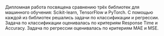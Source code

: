 Дипломная работа посвящена сравнению трёх библиотек для машинного обучения: Scikit-learn, TensorFlow и PyTorch. 
С помощью каждой из библиотек решались задачи по классификации и регрессии. 
Задача по классификации оценивалась по критериям Response Time и Accuracy. 
Задача по регрессии оценивалась по критериям MAE и MSE.
